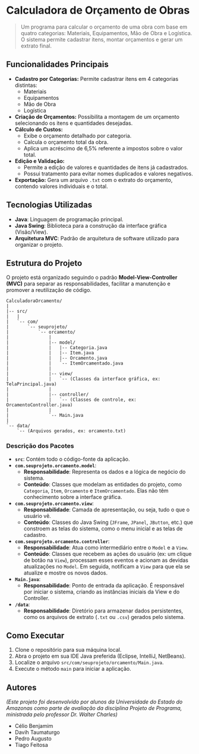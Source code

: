 # Calculadora de Orçamento de Obras

> Um programa para calcular o orçamento de uma obra com base em quatro categorias: Materiais, Equipamentos, Mão de Obra e Logística. O sistema permite cadastrar itens, montar orçamentos e gerar um extrato final.

## Funcionalidades Principais

* **Cadastro por Categorias:** Permite cadastrar itens em 4 categorias distintas:
    * Materiais
    * Equipamentos
    * Mão de Obra
    * Logística
* **Criação de Orçamentos:** Possibilita a montagem de um orçamento selecionando os itens e quantidades desejadas.
* **Cálculo de Custos:**
    * Exibe o orçamento detalhado por categoria.
    * Calcula o orçamento total da obra.
    * Aplica um acréscimo de 6,5% referente a impostos sobre o valor total.
* **Edição e Validação:**
    * Permite a edição de valores e quantidades de itens já cadastrados.
    * Possui tratamento para evitar nomes duplicados e valores negativos.
* **Exportação:** Gera um arquivo `.txt` com o extrato do orçamento, contendo valores individuais e o total.

## Tecnologias Utilizadas

* **Java**: Linguagem de programação principal.
* **Java Swing**: Biblioteca para a construção da interface gráfica (Visão/View).
* **Arquitetura MVC**: Padrão de arquitetura de software utilizado para organizar o projeto.

## Estrutura do Projeto

O projeto está organizado seguindo o padrão **Model-View-Controller (MVC)** para separar as responsabilidades, facilitar a manutenção e promover a reutilização de código.

```
CalculadoraOrcamento/
|
|-- src/
|   |
|   `-- com/
|       `-- seuprojeto/
|           `-- orcamento/
|               |
|               |-- model/
|               |   |-- Categoria.java
|               |   |-- Item.java
|               |   |-- Orcamento.java
|               |   `-- ItemOrcamentado.java
|               |
|               |-- view/
|               |   `-- (Classes da interface gráfica, ex: TelaPrincipal.java)
|               |
|               |-- controller/
|               |   `-- (Classes de controle, ex: OrcamentoController.java)
|               |
|               `-- Main.java
|
`-- data/
    `-- (Arquivos gerados, ex: orcamento.txt)
```

### Descrição dos Pacotes

* **`src`**: Contém todo o código-fonte da aplicação.
* **`com.seuprojeto.orcamento.model`**:
    * **Responsabilidade**: Representa os dados e a lógica de negócio do sistema.
    * **Conteúdo**: Classes que modelam as entidades do projeto, como `Categoria`, `Item`, `Orcamento` e `ItemOrcamentado`. Elas não têm conhecimento sobre a interface gráfica.
* **`com.seuprojeto.orcamento.view`**:
    * **Responsabilidade**: Camada de apresentação, ou seja, tudo o que o usuário vê.
    * **Conteúdo**: Classes do Java Swing (`JFrame`, `JPanel`, `JButton`, etc.) que constroem as telas do sistema, como o menu inicial e as telas de cadastro.
* **`com.seuprojeto.orcamento.controller`**:
    * **Responsabilidade**: Atua como intermediário entre o `Model` e a `View`.
    * **Conteúdo**: Classes que recebem as ações do usuário (ex: um clique de botão na `View`), processam esses eventos e acionam as devidas atualizações no `Model`. Em seguida, notificam a `View` para que ela se atualize e mostre os novos dados.
* **`Main.java`**:
    * **Responsabilidade**: Ponto de entrada da aplicação. É responsável por iniciar o sistema, criando as instâncias iniciais da View e do Controller.
* **`/data`**:
    * **Responsabilidade**: Diretório para armazenar dados persistentes, como os arquivos de extrato (`.txt` ou `.csv`) gerados pelo sistema.

## Como Executar

1.  Clone o repositório para sua máquina local.
2.  Abra o projeto em sua IDE Java preferida (Eclipse, IntelliJ, NetBeans).
3.  Localize o arquivo `src/com/seuprojeto/orcamento/Main.java`.
4.  Execute o método `main` para iniciar a aplicação.

## Autores

*(Este projeto foi desenvolvido por alunos da Universidade do Estado do Amazonas como parte de avaliação da disciplina Projeto de Programa, ministrada pelo professor Dr. Walter Charles)*

* Célio Benjamim
* Davih Taumaturgo
* Pedro Augusto
* Tiago Feitosa